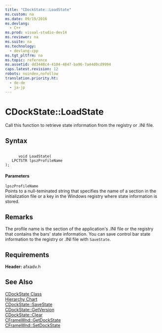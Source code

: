```yaml
---
title: "CDockState::LoadState"
ms.custom: na
ms.date: 09/19/2016
ms.devlang: 
  - C++
ms.prod: visual-studio-dev14
ms.reviewer: na
ms.suite: na
ms.technology: 
  - devlang-cpp
ms.tgt_pltfrm: na
ms.topic: reference
ms.assetid: dd3448c4-4104-4847-ba96-7a44d0cd9994
caps.latest.revision: 12
robots: noindex,nofollow
translation.priority.ht: 
  - de-de
  - ja-jp
---
```

# CDockState::LoadState
Call this function to retrieve state information from the registry or .INI file.  
  
## Syntax  
  
```  
  
      void LoadState(  
   LPCTSTR lpszProfileName   
);  
```  
  
#### Parameters  
 `lpszProfileName`  
 Points to a null-teminated string that specifies the name of a section in the initialization file or a key in the Windows registry where state information is stored.  
  
## Remarks  
 The profile name is the section of the application's .INI file or the registry that contains the bars' state information. You can save control bar state information to the registry or .INI file with `SaveState`.  
  
## Requirements  
 **Header:** afxadv.h  
  
## See Also  
 [CDockState Class](../vs140/CDockState-Class.md)   
 [Hierarchy Chart](../vs140/Hierarchy-Chart.md)   
 [CDockState::SaveState](../vs140/CDockState--SaveState.md)   
 [CDockState::GetVersion](../vs140/CDockState--GetVersion.md)   
 [CDockState::Clear](../vs140/CDockState--Clear.md)   
 [CFrameWnd::GetDockState](../vs140/CFrameWnd--GetDockState.md)   
 [CFrameWnd::SetDockState](../vs140/CFrameWnd--SetDockState.md)
